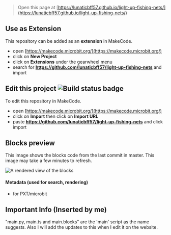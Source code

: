
> Open this page at [https://lunaticbff57.github.io/light-up-fishing-nets/](https://lunaticbff57.github.io/light-up-fishing-nets/)

## Use as Extension

This repository can be added as an **extension** in MakeCode.

* open [https://makecode.microbit.org/](https://makecode.microbit.org/)
* click on **New Project**
* click on **Extensions** under the gearwheel menu
* search for **https://github.com/lunaticbff57/light-up-fishing-nets** and import

## Edit this project ![Build status badge](https://github.com/lunaticbff57/light-up-fishing-nets/workflows/MakeCode/badge.svg)

To edit this repository in MakeCode.

* open [https://makecode.microbit.org/](https://makecode.microbit.org/)
* click on **Import** then click on **Import URL**
* paste **https://github.com/lunaticbff57/light-up-fishing-nets** and click import

## Blocks preview

This image shows the blocks code from the last commit in master.
This image may take a few minutes to refresh.

![A rendered view of the blocks](https://github.com/lunaticbff57/light-up-fishing-nets/raw/master/.github/makecode/blocks.png)

#### Metadata (used for search, rendering)

* for PXT/microbit
<script src="https://makecode.com/gh-pages-embed.js"></script><script>makeCodeRender("{{ site.makecode.home_url }}", "{{ site.github.owner_name }}/{{ site.github.repository_name }}");</script>

## Important Info (Inserted by me)

"main.py, main.ts and main.blocks" are the 'main' script as the name suggests.
Also I will add the updates to this when I edit it on the website.
